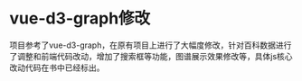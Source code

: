 # vue-d3-graph修改
项目参考了vue-d3-graph，在原有项目上进行了大幅度修改，针对百科数据进行了调整和前端代码改动，增加了搜索框等功能，图谱展示效果修改等，具体js核心改动代码在书中已经标出。

